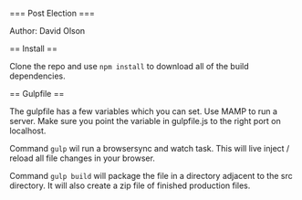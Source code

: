 === Post Election ===

Author: David Olson

== Install ==

Clone the repo and use `npm install` to download all of the build dependencies. 

== Gulpfile ==

The gulpfile has a few variables which you can set. Use MAMP to run a server. Make sure you point the variable in gulpfile.js to the right port on localhost.

Command `gulp` wil run a browsersync and watch task. This will live inject / reload all file changes in your browser. 

Command `gulp build` will package the file in a directory adjacent to the src directory. It will also create a zip file of finished production files.
